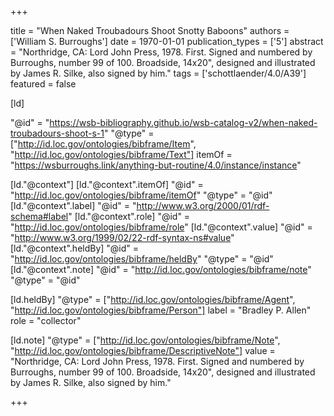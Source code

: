 +++

title = "When Naked Troubadours Shoot Snotty Baboons"
authors = ['William S. Burroughs']
date = 1970-01-01
publication_types = ['5']
abstract = "Northridge, CA: Lord John Press, 1978. First. Signed and numbered by Burroughs, number 99 of 100. Broadside, 14x20\", designed and illustrated by James R. Silke, also signed by him."
tags = ['schottlaender/4.0/A39']
featured = false

[ld]

"@id" = "https://wsb-bibliography.github.io/wsb-catalog-v2/when-naked-troubadours-shoot-s-1"
"@type" = ["http://id.loc.gov/ontologies/bibframe/Item", "http://id.loc.gov/ontologies/bibframe/Text"]
itemOf = "https://wsburroughs.link/anything-but-routine/4.0/instance/instance"

[ld."@context"]
    [ld."@context".itemOf]
    "@id" = "http://id.loc.gov/ontologies/bibframe/itemOf"
    "@type" = "@id"
    [ld."@context".label]
    "@id" = "http://www.w3.org/2000/01/rdf-schema#label"
    [ld."@context".role]
    "@id" = "http://id.loc.gov/ontologies/bibframe/role"
    [ld."@context".value]
    "@id" = "http://www.w3.org/1999/02/22-rdf-syntax-ns#value"
    [ld."@context".heldBy]
    "@id" = "http://id.loc.gov/ontologies/bibframe/heldBy"
    "@type" = "@id"
    [ld."@context".note]
    "@id" = "http://id.loc.gov/ontologies/bibframe/note"
    "@type" = "@id"

[ld.heldBy]
"@type" = ["http://id.loc.gov/ontologies/bibframe/Agent", "http://id.loc.gov/ontologies/bibframe/Person"]
label = "Bradley P. Allen"
role = "collector"

[ld.note]
"@type" = ["http://id.loc.gov/ontologies/bibframe/Note", "http://id.loc.gov/ontologies/bibframe/DescriptiveNote"]
value = "Northridge, CA: Lord John Press, 1978. First. Signed and numbered by Burroughs, number 99 of 100. Broadside, 14x20\", designed and illustrated by James R. Silke, also signed by him."

+++
